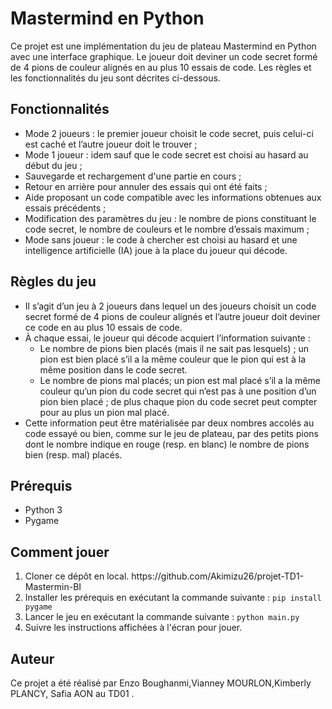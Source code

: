 <h1>Mastermind en Python</h1>
<p>Ce projet est une implémentation du jeu de plateau Mastermind en Python avec une interface graphique. Le joueur doit deviner un code secret formé de 4 pions de couleur alignés en au plus 10 essais de code. Les règles et les fonctionnalités du jeu sont décrites ci-dessous.</p>
<h2>Fonctionnalités</h2>
<ul><li>Mode 2 joueurs : le premier joueur choisit le code secret, puis celui-ci est caché et l’autre joueur doit le trouver ;</li><li>Mode 1 joueur : idem sauf que le code secret est choisi au hasard au début du jeu ;</li><li>Sauvegarde et rechargement d'une partie en cours ;</li><li>Retour en arrière pour annuler des essais qui ont été faits ;</li><li>Aide proposant un code compatible avec les informations obtenues aux essais précédents ;</li><li>Modification des paramètres du jeu : le nombre de pions constituant le code secret, le nombre de couleurs et le nombre d’essais maximum ;</li><li>Mode sans joueur : le code à chercher est choisi au hasard et une intelligence artificielle (IA) joue à la place du joueur qui décode.</li></ul>
<h2>Règles du jeu</h2>
<ul><li>Il s’agit d’un jeu à 2 joueurs dans lequel un des joueurs choisit un code secret formé de 4 pions de couleur alignés et l’autre joueur doit deviner ce code en au plus 10 essais de code.</li><li>À chaque essai, le joueur qui décode acquiert l’information suivante :<ul><li>Le nombre de pions bien placés (mais il ne sait pas lesquels) ; un pion est bien placé s’il a la même couleur que le pion qui est à la même position dans le code secret.</li><li>Le nombre de pions mal placés; un pion est mal placé s’il a la même couleur qu’un pion du code secret qui n’est pas à une position d’un pion bien placé ; de plus chaque pion du code secret peut compter pour au plus un pion mal placé.</li></ul></li><li>Cette information peut être matérialisée par deux nombres accolés au code essayé ou bien, comme sur le jeu de plateau, par des petits pions dont le nombre indique en rouge (resp. en blanc) le nombre de pions bien (resp. mal) placés.</li></ul>
<h2>Prérequis</h2>
<ul><li>Python 3</li><li>Pygame</li></ul>
<h2>Comment jouer</h2>
<ol><li>Cloner ce dépôt en local. https://github.com/Akimizu26/projet-TD1-Mastermin-BI</li><li>Installer les prérequis en exécutant la commande suivante : <code>pip install pygame</code></li><li>Lancer le jeu en exécutant la commande suivante : <code>python main.py</code></li><li>Suivre les instructions affichées à l'écran pour jouer.</li></ol>
<h2>Auteur</h2>
<p>Ce projet a été réalisé par Enzo Boughanmi,Vianney MOURLON,Kimberly PLANCY, Safia AON au TD01 .</p>
